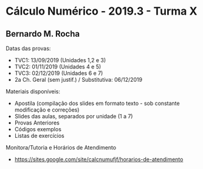# Cálculo Numérico - 2019.3 - Turma X

## Bernardo M. Rocha

Datas das provas:
- TVC1: 13/09/2019 (Unidades 1,2 e 3)
- TVC2: 01/11/2019 (Unidades 4 e 5)
- TVC3: 02/12/2019 (Unidades 6 e 7)
- 2a Ch. Geral (sem justif.) / Substitutiva: 06/12/2019

Materiais disponíveis:

- Apostila (compilação dos slides em formato texto - sob constante modificação e correções) 
- Slides das aulas, separados por unidade (1 a 7)
- Provas Anteriores 
- Códigos exemplos
- Listas de exercícios

Monitora/Tutoria e Horários de Atendimento

- https://sites.google.com/site/calcnumufjf/horarios-de-atendimento

